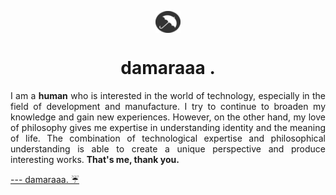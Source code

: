 <p align="center" margin="10px">
<a href="https://damar-glh.github.io/me" target="blank"><img align="center" src="https://github.com/damar-glh/me/blob/main/public/favicon.jpg" alt="damar galih" height="35" width="40"/></a>


<h1 align="center" text-decoration="none">damaraaa .</h1>
<p align="justify">I am a <b>human</b> who is interested in the world of technology, especially in the field of development and manufacture. I try to continue to broaden my knowledge and gain new experiences. However, on the other hand, my love of philosophy gives me expertise in understanding identity and the meaning of life. The combination of technological expertise and philosophical understanding is able to create a unique perspective and produce interesting works. <b>That's me, thank you.</b></p>

<a href="https://damar-glh.github.io/me"> --- damaraaa. ☔</a>
